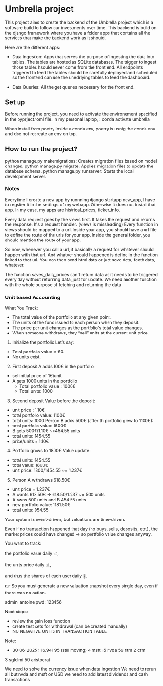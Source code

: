 # Umbrella project
This project aims to create the backend of the Umbrella project which is a software build to follow our investments over time. 
This backend is build on the django framework where you have a folder apps that contains all the services that make the backend work as it should. 

Here are the different apps: 
- Data Ingestion: Apps that serves the purpose of ingesting the data into tables. The tables are hosted as SQLite databases.
The trigger to ingest those tables hsould never come from the front end. All endpoints triggered to feed the tables should be carefully deployed and scheduled
so the frontend can use the unedrlying tables to feed the dashboard. 

- Data Queries: All the get queries necessary for the front end. 

## Set up
Before running the project, you need to activate the environement specified in the pyprject.toml file. 
In my personal laptop, : conda activate umbrella

When install from poetry inside a conda env, poetry is usnig the conda env and doe not recreate an env on top. 

## How to run the project? 

python manage.py makemigrations: Creates migration files based on model changes.
python manage.py migrate: Applies migration files to update the database schema.
python manage.py runserver: Starts the local development server.

### Notes

Everytime I create a new app by runnning django startapp new_app, I have to regsiter it in the settings of my webapp. 
Otherwise it does not install that app.  In my case, my apps are histrical_prices, ticker_info.

Every data request goes by the views first. It takes the request and returns the response. It's a request handler. (views is missleading)
Every function in views should be mapped to a url. Inside your app, you should have a url file to edfine the route of the urls for your app.
Inside the general folder, you should mention the route of your app. 

So now, whenever you call a url, it basically a request for whatever should happen with that url. And whatver should happened is define in the function linked to that url. You can then send html data or just save data, fecth data, whatever. 

The function saves_daily_prices can't return data as it needs to be triggered every day without returning data, just for update. 
We need another function with the whole purpose of fetching and returning the data


### Unit based Accounting

What You Track:
- The total value of the portfolio at any given point.
- The units of the fund issued to each person when they deposit.
- The price per unit changes as the portfolio's total value changes.
- When someone withdraws, they “sell” units at the current unit price.

1. Initialize the portfolio
Let’s say:
 - Total portfolio value is €0.
 - No units exist.

2. First deposit
A adds 100€ in the portfolio
- set initial price of 1€/unit 
- A gets 1000 units in the portfolio 
    - Total portfolio value : 1000€
    - Total units: 1000

3. Second deposit
Value before the deposit:
- unit price : 1.10€
- total portfolio value: 1100€ 
- total units: 1000
Person B adds 500€ (after th portfolio grew to 1100€):
- total portfolio value: 1600€
- B gets 500€/1.10€ ~=454.55 units 
- total units: 1454.55
- price/units = 1.10€

4. Portfolio grows to 1800€
Value update:
- total units: 1454.55
- total value: 1800€ 
- unit price: 1800/1454.55 ~= 1.237€

5. Person A withdraws  618.50€
- unit price = 1.237€
- A wants 618.50€ -> 618.50/1.237 ~= 500 units 
- A owns 500 units and B 454.55 units
- new portfolio value: 1181.50€
- total units: 954.55

Your system is event-driven, but valuations are time-driven.

Even if no transaction happened that day (no buys, sells, deposits, etc.), the market prices could have changed → so portfolio value changes anyway.

You want to track:

the portfolio value daily 📈,

the units price daily 📊,

and thus the shares of each user daily 📅.

👉 So you must generate a new valuation snapshot every single day, even if there was no action.


admin: antoine
pwd: 123456


Next steps:
- review the gain loss function
- create test sets for withdrawal (can be created manually)
- NO NEGATIVE UNITS IN TRANSACTION TABLE


Note: 
- 30-06-2025 : 16.941.95 (still moving)
4 msft
15 nvda
59 ritm
2 crm

3 sgld.mi
50 aristocrat


We need to solve the currency issue when data ingestion
We need to rerun all but nvda and msft on USD 
we need to add latest dividends and cash transactions